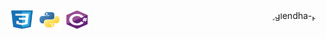    <img align="center" alt="glendha-CSS" height="30" width="40" src="https://raw.githubusercontent.com/devicons/devicon/master/icons/css3/css3-original.svg">
   <img align="center" alt="glendha-Python" height="30" width="40" src="https://raw.githubusercontent.com/devicons/devicon/master/icons/python/python-original.svg">
   <img align="center" alt="glendha-Csharp" height="30" width="40" src="https://raw.githubusercontent.com/devicons/devicon/master/icons/csharp/csharp-original.svg">
   <img align="right" alt="glendha-pic" height="150" style="border-radius:50px;" src="https://media.discordapp.net/attachments/639956127056134178/890373478988013628/Publicacoes_Instagram_1_1.png?width=676&height=676">
 </div>
 
   ##
<!---
Glenydev/Glenydev is a ✨ special ✨ repository because its `README.md` (this file) appears on your GitHub profile.
You can click the Preview link to take a look at your changes.
--->
